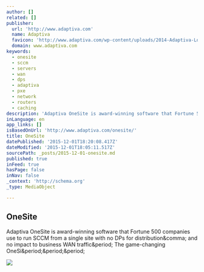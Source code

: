 ```yaml
---
author: []
related: []
publisher:
  url: 'http://www.adaptiva.com'
  name: Adaptiva
  favicon: 'http://www.adaptiva.com/wp-content/uploads/2014-Adaptiva-Logo-Favicon1.png'
  domain: www.adaptiva.com
keywords:
  - onesite
  - sccm
  - servers
  - wan
  - dps
  - adaptiva
  - pxe
  - network
  - routers
  - caching
description: 'Adaptiva OneSite is award-winning software that Fortune 500 companies use to run SCCM from a single site with no DPs for distribution, and no impact to business WAN traffic. The game-changing OneSi...'
inLanguage: en
app_links: []
isBasedOnUrl: 'http://www.adaptiva.com/onesite/'
title: OneSite
datePublished: '2015-12-01T18:20:08.417Z'
dateModified: '2015-12-01T18:05:11.517Z'
sourcePath: _posts/2015-12-01-onesite.md
published: true
inFeed: true
hasPage: false
inNav: false
_context: 'http://schema.org'
_type: MediaObject

---
```

<article style=""><h1>OneSite</h1><p>Adaptiva OneSite is award-winning software that Fortune 500 companies use to run SCCM from a single site with no DPs for distribution&amp;comma; and no impact to business WAN traffic&amp;period; The game-changing OneSi&amp;period;&amp;period;&amp;period;</p><img src="http://www.adaptiva.com/wp-content/uploads/OneSite-Diagram.png" /></article>